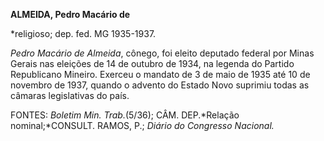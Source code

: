 **ALMEIDA, Pedro Macário de**

\*religioso; dep. fed. MG 1935-1937.

*Pedro Macário de Almeida*, cônego, foi eleito deputado federal por
Minas Gerais nas eleições de 14 de outubro de 1934, na legenda do
Partido Republicano Mineiro. Exerceu o mandato de 3 de maio de 1935 até
10 de novembro de 1937, quando o advento do Estado Novo suprimiu todas
as câmaras legislativas do país.

FONTES: *Boletim Min. Trab.*(5/36); CÂM. DEP.*Relação nominal;*CONSULT.
RAMOS, P.; *Diário do Congresso Nacional.*

 
